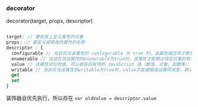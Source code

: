 ### decorator

decorator(target, props, descriptor)

```ts

target: // 要在其上定义属性的对象
props: // 要定义或修改的属性的名称
descriptor : {
  configurable // 当且仅当该属性的 configurable 为 true 时，该属性描述符才能够被改变，同时该属性也能从对应的对象上被删除。默认为 false。
  enumerable // 当且仅当该属性的enumerable为true时，该属性才能够出现在对象的枚举属性中。默认为 false。
  value // 该属性对应的值。可以是任何有效的 JavaScript 值（数值，对象，函数等）。默认为 undefined。
  writable // 当且仅当该属性的writable为true时，value才能被赋值运算符改变。默认为 false。
  get
  set
}

```

装饰器会优先执行，所以存在 `var oldValue = descriptor.value`
